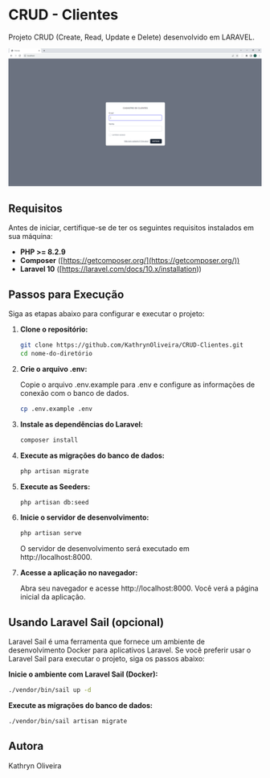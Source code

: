# CRUD - Clientes

Projeto CRUD (Create, Read, Update e Delete) desenvolvido em LARAVEL.

![projeto](public/img/projeto.PNG)

## Requisitos

Antes de iniciar, certifique-se de ter os seguintes requisitos instalados em sua máquina:

-   **PHP >= 8.2.9**
-   **Composer** ([https://getcomposer.org/](https://getcomposer.org/))
-   **Laravel 10** ([https://laravel.com/docs/10.x/installation))


## Passos para Execução

Siga as etapas abaixo para configurar e executar o projeto:

1.  **Clone o repositório:**

    ```bash
    git clone https://github.com/KathrynOliveira/CRUD-Clientes.git
    cd nome-do-diretório
    ```

2.  **Crie o arquivo .env:**

    Copie o arquivo .env.example para .env e configure as informações de conexão com o banco de dados.

    ```bash
    cp .env.example .env
    ```

3.  **Instale as dependências do Laravel:**

    ```bash
    composer install
    ```

4.  **Execute as migrações do banco de dados:**

    ```bash
    php artisan migrate
    ```

5.  **Execute as Seeders:**

    ```bash
    php artisan db:seed
    ```

6.  **Inicie o servidor de desenvolvimento:**

    ```bash
    php artisan serve
    ```

    O servidor de desenvolvimento será executado em http://localhost:8000.

7.  **Acesse a aplicação no navegador:**

    Abra seu navegador e acesse http://localhost:8000. Você verá a página inicial da aplicação.

## Usando Laravel Sail (opcional)

Laravel Sail é uma ferramenta que fornece um ambiente de desenvolvimento Docker para aplicativos Laravel. Se você preferir usar o Laravel Sail para executar o projeto, siga os passos abaixo:

**Inicie o ambiente com Laravel Sail (Docker):**

```bash
./vendor/bin/sail up -d
```

**Execute as migrações do banco de dados:**

```bash
./vendor/bin/sail artisan migrate
```

## Autora

Kathryn Oliveira